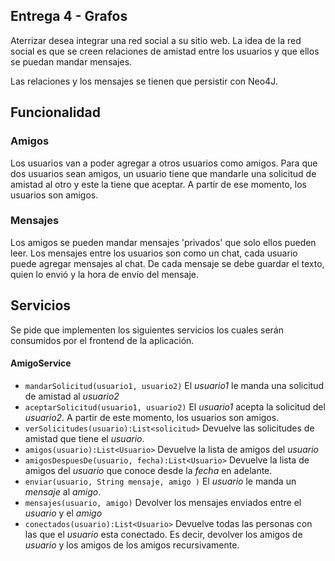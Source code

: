 ## Entrega 4 - Grafos

Aterrizar desea integrar una red social a su sitio web. 
La idea de la red social es que se creen relaciones de amistad entre los usuarios y que ellos se puedan mandar mensajes.

Las relaciones y los mensajes se tienen que persistir con Neo4J.

## Funcionalidad

### Amigos
Los usuarios van a poder agregar a otros usuarios como amigos. Para que dos usuarios sean amigos, 
un usuario tiene que mandarle una solicitud de amistad al otro y este la tiene que aceptar. 
A partir de ese momento, los usuarios son amigos.

### Mensajes
Los amigos se pueden mandar mensajes 'privados' que solo ellos pueden leer.
Los mensajes entre los usuarios son como un chat, cada usuario puede agregar mensajes al chat.
De cada mensaje se debe guardar el texto, quien lo envió y la hora de envío del mensaje.

  
## Servicios
Se pide que implementen los siguientes servicios los cuales serán consumidos por el frontend de la aplicación.

#### AmigoService
- `mandarSolicitud(usuario1, usuario2)` El _usuario1_ le manda una solicitud de amistad al _usuario2_
- `aceptarSolicitud(usuario1, usuario2)` El _usuario1_ acepta la solicitud del _usuario2_. A partir de este momento, los usuarios son amigos.
- `verSolicitudes(usuario):List<solicitud>` Devuelve las solicitudes de amistad que tiene el _usuario_.
- `amigos(usuario):List<Usuario>` Devuelve la lista de amigos del _usuario_
- `amigosDespuesDe(usuario, fecha):List<Usuario>` Devuelve la lista de amigos del _usuario_ que conoce desde la _fecha_ en adelante.
- `enviar(usuario, String mensaje, amigo )` El _usuario_ le manda un _mensaje_ al _amigo_. 
- `mensajes(usuario, amigo)` Devolver los mensajes enviados entre el _usuario_ y el _amigo_ 
- `conectados(usuario):List<Usuario>` Devuelve todas las personas con las que el _usuario_ esta conectado. Es decir, devolver los amigos de _usuario_ y los amigos de los amigos recursivamente.
